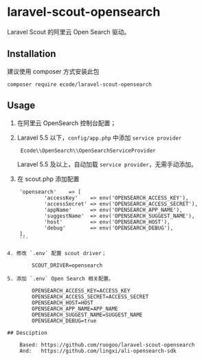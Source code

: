 # laravel-scout-opensearch

Laravel Scout 的阿里云 Open Search 驱动。

## Installation

建议使用 composer 方式安装此包

    composer require ecode/laravel-scout-opensearch

## Usage

1. 在阿里云 OpenSearch 控制台配置；

2. Laravel 5.5 以下，`config/app.php`  中添加 `service provider`

        Ecode\\OpenSearch\\OpenSearchServiceProvider

    Laravel 5.5 及以上，自动加载 `service provider`，无需手动添加。
    
3. 在 scout.php 添加配置

```
    'opensearch'    => [
            'accessKey'    => env('OPENSEARCH_ACCESS_KEY'),
            'accessSecret' => env('OPENSEARCH_ACCESS_SECRET'),
            'appName'      => env('OPENSEARCH_APP_NAME'),
            'suggestName'  => env('OPENSEARCH_SUGGEST_NAME'),
            'host'         => env('OPENSEARCH_HOST'),
            'debug'        => env('OPENSEARCH_DEBUG'),
    ],
    ```

4. 修改 `.env` 配置 scout driver；

        SCOUT_DRIVER=opensearch
        
5. 添加 `.env` Open Search 相关配置。

        OPENSEARCH_ACCESS_KEY=ACCESS_KEY
        OPENSEARCH_ACCESS_SECRET=ACCESS_SECRET
        OPENSEARCH_HOST=HOST
        OPENSEARCH_APP_NAME=APP_NAME
        OPENSEARCH_SUGGEST_NAME=SUGGEST_NAME
        OPENSEARCH_DEBUG=true

## Desciption

    Based: https://github.com/ruogoo/laravel-scout-opensearch
    And:   https://github.com/lingxi/ali-opensearch-sdk
